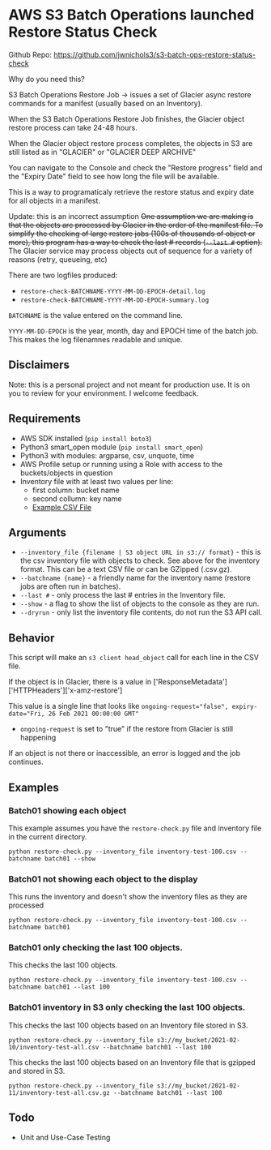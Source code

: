 # AWS S3 Batch Operations launched Restore Status Check

Github Repo: https://github.com/jwnichols3/s3-batch-ops-restore-status-check

Why do you need this? 

S3 Batch Operations Restore Job -> issues a set of Glacier async restore commands for a manifest (usually based on an Inventory).

When the S3 Batch Operations Restore Job finishes, the Glacier object restore process can take 24-48 hours.

When the Glacier object restore process completes, the objects in S3 are still listed as in "GLACIER" or "GLACIER DEEP ARCHIVE"

You can navigate to the Console and check the "Restore progress" field and the "Expiry Date" field to see how long the file will be available.

This is a way to programaticaly retrieve the restore status and expiry date for all objects in a manifest. 

Update: this is an incorrect assumption
~~One assumption we are making is that the objects are processed by Glacier in the order of the manifest file. To simplify the checking of large restore jobs (100s of thousands of object or more), this program has a way to check the last # records (`--last #` option).~~
The Glacier service may process objects out of sequence for a variety of reasons (retry, queueing, etc)

There are two logfiles produced:
* `restore-check-BATCHNAME-YYYY-MM-DD-EPOCH-detail.log`
* `restore-check-BATCHNAME-YYYY-MM-DD-EPOCH-summary.log`
  
`BATCHNAME` is the value entered on the command line.

`YYYY-MM-DD-EPOCH` is the year, month, day and EPOCH time of the batch job. This makes the log filenamnes readable and unique.

## Disclaimers
Note: this is a personal project and not meant for production use. It is on you to review for your environment. I welcome feedback.

## Requirements

* AWS SDK installed (`pip install boto3`)
* Python3 smart_open module (`pip install smart_open`)
* Python3 with modules: argparse, csv, unquote, time
* AWS Profile setup or running using a Role with access to the buckets/objects in question
* Inventory file with at least two values per line:
  * first column: bucket name
  * second collumn: key name
  * [Example CSV File](inventory-example.csv)

## Arguments

* `--inventory_file {filename | S3 object URL in s3:// format}` - this is the csv inventory file with objects to check. See above for the inventory format. This can be a text CSV file or can be GZipped (.csv.gz).
* `--batchname {name}` - a friendly name for the inventory name (restore jobs are often run in batches).
* `--last #` - only process the last # entries in the Inventory file.
* `--show` - a flag to show the list of objects to the console as they are run.
* `--dryrun` - only list the inventory file contents, do not run the S3 API call.

## Behavior

This script will make an `s3 client head_object` call for each line in the CSV file.

If the object is in Glacier, there is a value in ['ResponseMetadata']['HTTPHeaders']['x-amz-restore']

This value is a single line that looks like `ongoing-request="false", expiry-date="Fri, 26 Feb 2021 00:00:00 GMT"`

* `ongoing-request` is set to "true" if the restore from Glacier is still happening

If an object is not there or inaccessible, an error is logged and the job continues.
## Examples

### Batch01 showing each object

This example assumes you have the `restore-check.py` file and inventory file in the current directory.
```
python restore-check.py --inventory_file inventory-test-100.csv --batchname batch01 --show
```
### Batch01 not showing each object to the display

This runs the inventory and doesn't show the inventory files as they are processed

```
python restore-check.py --inventory_file inventory-test-100.csv --batchname batch01
```

### Batch01 only checking the last 100 objects.

This checks the last 100 objects.

```
python restore-check.py --inventory_file inventory-test-100.csv --batchname batch01 --last 100
```

### Batch01 inventory in S3 only checking the last 100 objects.

This checks the last 100 objects based on an Inventory file stored in S3.

```
python restore-check.py --inventory_file s3://my_bucket/2021-02-10/inventory-test-all.csv --batchname batch01 --last 100
```

This checks the last 100 objects based on an Inventory file that is gzipped and stored in S3.

```
python restore-check.py --inventory_file s3://my_bucket/2021-02-11/inventory-test-all.csv.gz --batchname batch01 --last 100
```


## Todo
* Unit and Use-Case Testing

